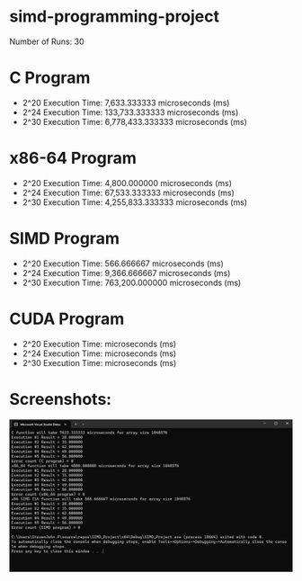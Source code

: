 # simd-programming-project

Number of Runs: 30

# C Program
- 2^20 Execution Time: 7,633.333333 microseconds (ms)
- 2^24 Execution Time: 133,733.333333 microseconds (ms)
- 2^30 Execution Time: 6,778,433.333333 microseconds (ms)

# x86-64 Program
- 2^20 Execution Time: 4,800.000000 microseconds (ms)
- 2^24 Execution Time: 67,533.333333 microseconds (ms)
- 2^30 Execution Time: 4,255,833.333333 microseconds (ms)

# SIMD Program
- 2^20 Execution Time: 566.666667 microseconds (ms)
- 2^24 Execution Time: 9,366.666667 microseconds (ms)
- 2^30 Execution Time: 763,200.000000 microseconds (ms)

# CUDA Program
- 2^20 Execution Time:  microseconds (ms)
- 2^24 Execution Time:  microseconds (ms)
- 2^30 Execution Time:  microseconds (ms)

# Screenshots:

<picture>
  <img alt="Result of Array Size 2 raise to 20" src="size20.png">
</picture>





